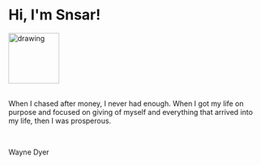 <h1>Hi, I'm Snsar!</h1> <img src="https://acegif.com/wp-content/uploads/2021/4fh5wi/pepefrg-21.gif" alt="drawing"  height = "100"/> <br> <br> <p>When I chased after money, I never had enough. When I got my life on purpose and focused on giving of myself and everything that arrived into my life, then I was prosperous.</p> <br> <p>Wayne Dyer</p>